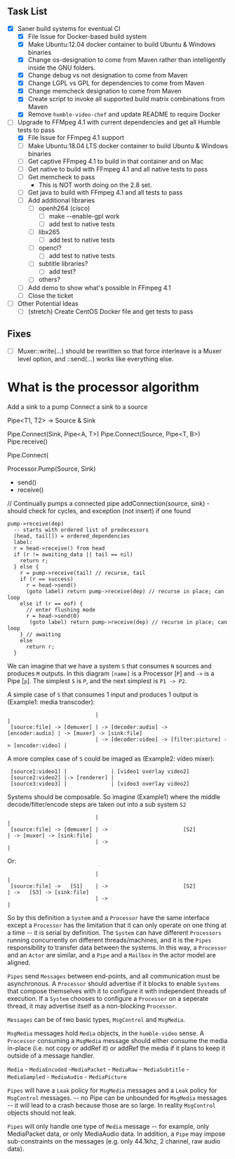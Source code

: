 ## Task List
* [x] Saner build systems for eventual CI
    * [x] File Issue for Docker-based build system
    * [x] Make Ubuntu:12.04 docker container to build Ubuntu & Windows binaries
    * [x] Change os-designation to come from Maven rather than intelligently inside the GNU folders.
    * [x] Change debug vs not designation to come from Maven
    * [x] Change LGPL vs GPL for dependencies to come from Maven
    * [x] Change memcheck designation to come from Maven
    * [x] Create script to invoke all supported build matrix combinations from Maven
    * [x] Remove `humble-video-chef` and update README to require Docker

* [ ] Upgrade to FFMpeg 4.1 with current dependencies and get all Humble tests to pass
    * [x] File Issue for FFmpeg 4.1 support
    * [ ] Make Ubuntu:18.04 LTS docker container to build Ubuntu & Windows binaries
    * [ ] Get captive FFmpeg 4.1 to build in that container and on Mac
    * [ ] Get native to build with FFmpeg 4.1 and all native tests to pass
    * [ ] Get memcheck to pass
        * This is NOT worth doing on the 2.8 set.
    * [ ] Get java to build with FFmpeg 4.1 and all tests to pass
    * [ ] Add additional libraries
        * [ ] openh264 (cisco)
            * [ ] make --enable-gpl work
            * [ ] add test to native tests
        * [ ] libx265
            * [ ] add test to native tests
        * [ ] opencl?
            * [ ] add test to native tests
        * [ ] subtitle libraries?
            * [ ] add test?
        * [ ] others?
    * [ ] Add demo to show what's possible in FFmpeg 4.1
    * [ ] Close the ticket
* [ ] Other Potential Ideas
    * [ ] (stretch) Create CentOS Docker file and get tests to pass

## Fixes

* [ ] Muxer::write(...) should be rewritten so that force interleave is a Muxer level option, and ::send(...) works like everything else.

    
 # What is the processor algorithm
 
 Add a sink to a pump
 Connect a sink to a source
 
 Pipe<T1, T2> -> Source<T1> & Sink<T2>
 
 Pipe.Connect(Sink<T>, Pipe<A, T>)
 Pipe.Connect(Source<T>, Pipe<T, B>)
 Pipe.receive()
 
 Pipe.Connect(
 
 Processor.Pump(Source, Sink)
  - send()
  - receive()
  
  // Continually pumps a connected pipe
  addConnection(source, sink)
    - should check for cycles, and exception (not insert) if one found
  
    pump->receive(dep)
      -- starts with ordered list of predecessors
      (head, tail[]) = ordered_dependencies
      label:
      r = head->receive() from head
      if (r != awaiting_data || tail == nil)
        return r;
      } else {
        r = pump->receive(tail) // recurse, tail
        if (r == success)
          r = head->send()
          (goto label) return pump->receive(dep) // recurse in place; can loop
        else if (r == eof) {
          // enter flushing mode
          r = head->send(0)
           (goto label) return pump->receive(dep) // recurse in place; can loop
        } // awaiting
        else
          return r;
      }

We can imagine that we have a system `S` that consumes `N` sources and produces `M` outputs. In this diagram `[name]` is a Processor [`P`] and `->` is a Pipe [`p`]. The simplest `S` is `P`, and the next simplest is `P1 -> P2`.

A simple case of `S` that consumes 1 input and produces 1 output is (Example1: media transcoder):
 
                                |                                                           |
     [source:file] -> [demuxer] | -> [decoder:audio] ->                     [encoder:audio] | -> [muxer] -> [sink:file]
                                | -> [decoder:video] -> [filter:picture] -> [encoder:video] |
 
 A more complex case of `S` could be imaged as (Example2: video mixer):
 
     [source1:video1] |              | [video1 overlay video2]
     [source2:video2] |-> [renderer] | 
     [source3:video3] |              | [video3 overlay video2]
     
Systems should be composable. So imagine (Example1) where the middle decode/filter/encode steps are taken out into a sub system `S2`

                                |                                                           |
     [source:file] -> [demuxer] | ->                        [S2]                            | -> [muxer] -> [sink:file]
                                | ->                                                        |

Or:

                                |                                                           |
     [source:file] ->   [S1]    | ->                        [S2]                            | ->   [S3] -> [sink:file]
                                | ->                                                        |

So by this definition a `System` and a `Processor` have the same interface except a `Processor` has the limitation that it can only operate on one thing at a time -- it is serial by definition. The `System` can have different `Processors` running concurrently on different threads/machines, and it is the `Pipes` responsibility to transfer data between the systems. In this way, a `Processor` and an `Actor` are similar, and a `Pipe` and a `Mailbox` in the actor model are aligned.

`Pipes` send `Messages` between end-points, and all communication must be asynchronous. A `Processor` should advertise if it blocks to enable `Systems` that compose themselves with it to configure it with independent threads of execution. If a `System` chooses to configure a `Processor` on a seperate thread, it may advertise itself as a non-blocking `Processor`.

`Messages` can be of two basic types, `MsgControl` and `MsgMedia`. 

`MsgMedia` messages hold `Media` objects, in the `humble-video` sense. A `Processor` consuming a `MsgMedia` message should either consume the media in-place (i.e. not copy or addRef it) or addRef the media if it plans to keep it outside of a message handler.

  `Media`
    - `MediaEncoded`
       -`MediaPacket`
    - `MediaRaw`
       - `MediaSubtitle`
       - `MediaSampled`
         - `MediaAudio`
         - `MediaPicture`
    

`Pipes` will have a `Leak` policy for `MsgMedia` messages and a `Leak` policy for `MsgControl` messages. -- no Pipe can be unbounded for `MsgMedia` messages -- it will lead to a crash because those are so large. In reality `MsgControl` objects should not leak.

`Pipes` will only handle one type of `Media` message -- for example, only MediaPacket data, or only MediaAudio data. In addition, a `Pipe` may impose sub-constraints on the messages (e.g. only 44.1khz, 2 channel, raw audio data).

 
